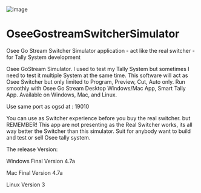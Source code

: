 ![image](https://github.com/user-attachments/assets/026e197d-cede-43d7-9b62-71cfafd06658)
# OseeGostreamSwitcherSimulator
Osee Go Stream Switcher Simulator application - act like the real switcher - for Tally System development

Osee GoStream Simulator. 
I used to test my Tally System but sometimes I need to test it multiple System at the same time. This software will act as Osee Switcher but only limited to Program, Preview, Cut, Auto only. Run smoothly with Osee Go Stream Desktop Windows/Mac App, Smart Tally App. Available on Windows, Mac, and Linux. 

Use same port as ogsd at : 19010

You can use as Switcher experience before you buy the real switcher. but REMEMBER! This app are not presenting as the Real Switcher works, its all way better the Switcher than this simulator. Suit for anybody want to build and test or sell Osee tally system.

The release Version:

Windows Final Version 4.7a

Mac Final Version 4.7a

Linux Version 3




